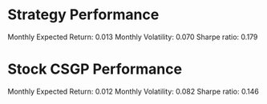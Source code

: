 # Strategy Performance
Monthly Expected Return: 0.013
Monthly Volatility: 0.070
Sharpe ratio: 0.179
# Stock CSGP Performance
Monthly Expected Return: 0.012
Monthly Volatility: 0.082
Sharpe ratio: 0.146
